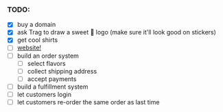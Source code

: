 ### TODO:

 - [x] buy a domain
 - [x] ask Trag to draw a sweet 🍦 logo (make sure it'll look good on stickers)
 - [x] get cool shirts
 - [ ] [website!](./steps/01-website.md)
 - [ ] build an order system
   - [ ] select flavors
   - [ ] collect shipping address
   - [ ] accept payments
 - [ ] build a fulfillment system
 - [ ] let customers login
 - [ ] let customers re-order the same order as last time

